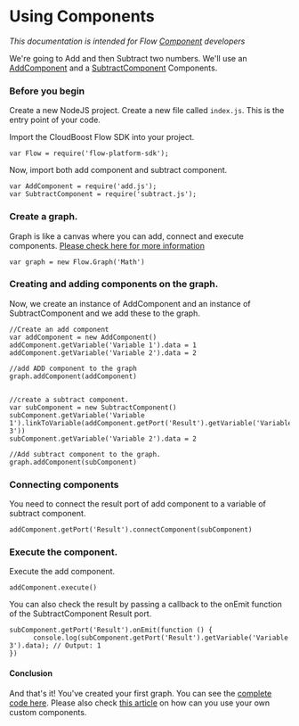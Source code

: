 # Using Components

*This documentation is intended for Flow [Component](../Component/README.md) developers*

We're going to Add and then Subtract two numbers. We'll use an [AddComponent](../examples/add.js) and a [SubtractComponent](../examples/subtract.js) Components. 

### Before you begin

Create a new NodeJS project. Create a new file called `index.js`. This is the entry point of your code. 

Import the CloudBoost Flow SDK into your project. 

```
var Flow = require('flow-platform-sdk');
```

Now, import both add component and subtract component. 

```
var AddComponent = require('add.js');
var SubtractComponent = require('subtract.js');
```

### Create a graph. 

Graph is like a canvas where you can add, connect and execute components. [Please check here for more information](../Graph/README.md)

```
var graph = new Flow.Graph('Math')
```

### Creating and adding components on the graph.

Now, we create an instance of AddComponent and an instance of SubtractComponent and we add these to the graph. 

```
//Create an add component
var addComponent = new AddComponent()
addComponent.getVariable('Variable 1').data = 1
addComponent.getVariable('Variable 2').data = 2

//add ADD component to the graph
graph.addComponent(addComponent)


//create a subtract component. 
var subComponent = new SubtractComponent()
subComponent.getVariable('Variable 1').linkToVariable(addComponent.getPort('Result').getVariable('Variable 3'))
subComponent.getVariable('Variable 2').data = 2

//Add subtract component to the graph.
graph.addComponent(subComponent)
```

### Connecting components

You need to connect the result port of add component to a variable of subtract component. 

```
addComponent.getPort('Result').connectComponent(subComponent)
```

### Execute the component. 

Execute the add component. 

```
addComponent.execute()
```

You can also check the result by passing a callback to the onEmit function of the SubtractComponent Result port. 

```
subComponent.getPort('Result').onEmit(function () {
      console.log(subComponent.getPort('Result').getVariable('Variable 3').data); // Output: 1
})
```

#### Conclusion

And that's it! You've created your first graph. You can see the [complete code here](../examples/math.js). Please also check [this article](../examples/create-a-component.md) on how can you use your own custom components. 
